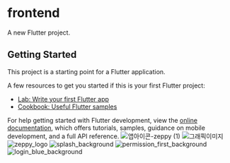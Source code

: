 # frontend

A new Flutter project.

## Getting Started

This project is a starting point for a Flutter application.

A few resources to get you started if this is your first Flutter project:

- [Lab: Write your first Flutter app](https://docs.flutter.dev/get-started/codelab)
- [Cookbook: Useful Flutter samples](https://docs.flutter.dev/cookbook)

For help getting started with Flutter development, view the
[online documentation](https://docs.flutter.dev/), which offers tutorials,
samples, guidance on mobile development, and a full API reference.
![앱아이콘-zeppy (1)](https://github.com/SWM-AAA/frontend_flutter/assets/26702430/76df11c7-86ea-48aa-a7de-845926d13122)
![그래픽이미지](https://github.com/SWM-AAA/frontend_flutter/assets/26702430/5998c5fe-ea7c-4b1b-b3cb-d392fd11992b)
![zeppy_logo](https://github.com/SWM-AAA/frontend_flutter/assets/26702430/a7c21a72-80a7-47a2-8d44-58d89bcee38b)
![splash_background](https://github.com/SWM-AAA/frontend_flutter/assets/26702430/6ee48d43-25ec-4c6e-ad6a-fdf2a640c90c)
![permission_first_background](https://github.com/SWM-AAA/frontend_flutter/assets/26702430/239972ec-9f85-4861-8fb8-f21fc4e027d9)
![login_blue_background](https://github.com/SWM-AAA/frontend_flutter/assets/26702430/8fa490e2-12e9-4989-a200-463712f5b2e9)
